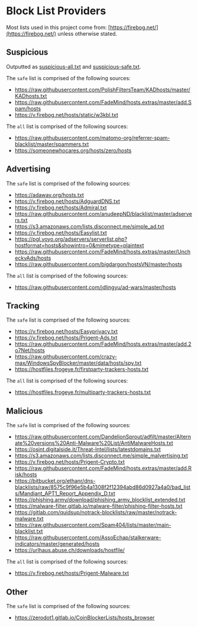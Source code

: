 # Block List Providers

Most lists used in this project come from: [https://firebog.net/](https://firebog.net/) unless otherwise stated.

## Suspicious

Outputted as [suspicious-all.txt](https://raw.githubusercontent.com/rniemand/pihole-adlist/master/lists/suspicious-all.txt) and [suspicious-safe.txt](https://raw.githubusercontent.com/rniemand/pihole-adlist/master/lists/suspicious-safe.txt).

The `safe` list is comprised of the following sources:

- https://raw.githubusercontent.com/PolishFiltersTeam/KADhosts/master/KADhosts.txt
- https://raw.githubusercontent.com/FadeMind/hosts.extras/master/add.Spam/hosts
- https://v.firebog.net/hosts/static/w3kbl.txt

The `all` list is comprised of the following sources:

- https://raw.githubusercontent.com/matomo-org/referrer-spam-blacklist/master/spammers.txt
- https://someonewhocares.org/hosts/zero/hosts

## Advertising

The `safe` list is comprised of the following sources:

- https://adaway.org/hosts.txt
- https://v.firebog.net/hosts/AdguardDNS.txt
- https://v.firebog.net/hosts/Admiral.txt
- https://raw.githubusercontent.com/anudeepND/blacklist/master/adservers.txt
- https://s3.amazonaws.com/lists.disconnect.me/simple_ad.txt
- https://v.firebog.net/hosts/Easylist.txt
- https://pgl.yoyo.org/adservers/serverlist.php?hostformat=hosts&showintro=0&mimetype=plaintext
- https://raw.githubusercontent.com/FadeMind/hosts.extras/master/UncheckyAds/hosts
- https://raw.githubusercontent.com/bigdargon/hostsVN/master/hosts

The `all` list is comprised of the following sources:

- https://raw.githubusercontent.com/jdlingyu/ad-wars/master/hosts

## Tracking

The `safe` list is comprised of the following sources:

- https://v.firebog.net/hosts/Easyprivacy.txt
- https://v.firebog.net/hosts/Prigent-Ads.txt
- https://raw.githubusercontent.com/FadeMind/hosts.extras/master/add.2o7Net/hosts
- https://raw.githubusercontent.com/crazy-max/WindowsSpyBlocker/master/data/hosts/spy.txt
- https://hostfiles.frogeye.fr/firstparty-trackers-hosts.txt

The `all` list is comprised of the following sources:

- https://hostfiles.frogeye.fr/multiparty-trackers-hosts.txt

## Malicious

The `safe` list is comprised of the following sources:

- https://raw.githubusercontent.com/DandelionSprout/adfilt/master/Alternate%20versions%20Anti-Malware%20List/AntiMalwareHosts.txt
- https://osint.digitalside.it/Threat-Intel/lists/latestdomains.txt
- https://s3.amazonaws.com/lists.disconnect.me/simple_malvertising.txt
- https://v.firebog.net/hosts/Prigent-Crypto.txt
- https://raw.githubusercontent.com/FadeMind/hosts.extras/master/add.Risk/hosts
- https://bitbucket.org/ethanr/dns-blacklists/raw/8575c9f96e5b4a1308f2f12394abd86d0927a4a0/bad_lists/Mandiant_APT1_Report_Appendix_D.txt
- https://phishing.army/download/phishing_army_blocklist_extended.txt
- https://malware-filter.gitlab.io/malware-filter/phishing-filter-hosts.txt
- https://gitlab.com/quidsup/notrack-blocklists/raw/master/notrack-malware.txt
- https://raw.githubusercontent.com/Spam404/lists/master/main-blacklist.txt
- https://raw.githubusercontent.com/AssoEchap/stalkerware-indicators/master/generated/hosts
- https://urlhaus.abuse.ch/downloads/hostfile/

The `all` list is comprised of the following sources:

- https://v.firebog.net/hosts/Prigent-Malware.txt

## Other

The `safe` list is comprised of the following sources:

- https://zerodot1.gitlab.io/CoinBlockerLists/hosts_browser
